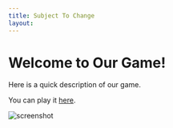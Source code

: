 ```yaml
---
title: Subject To Change
layout: 
---
```


# Welcome to Our Game!

Here is a quick description of our game.

You can play it [here](game.html).

![screenshot](screenshot.png)
